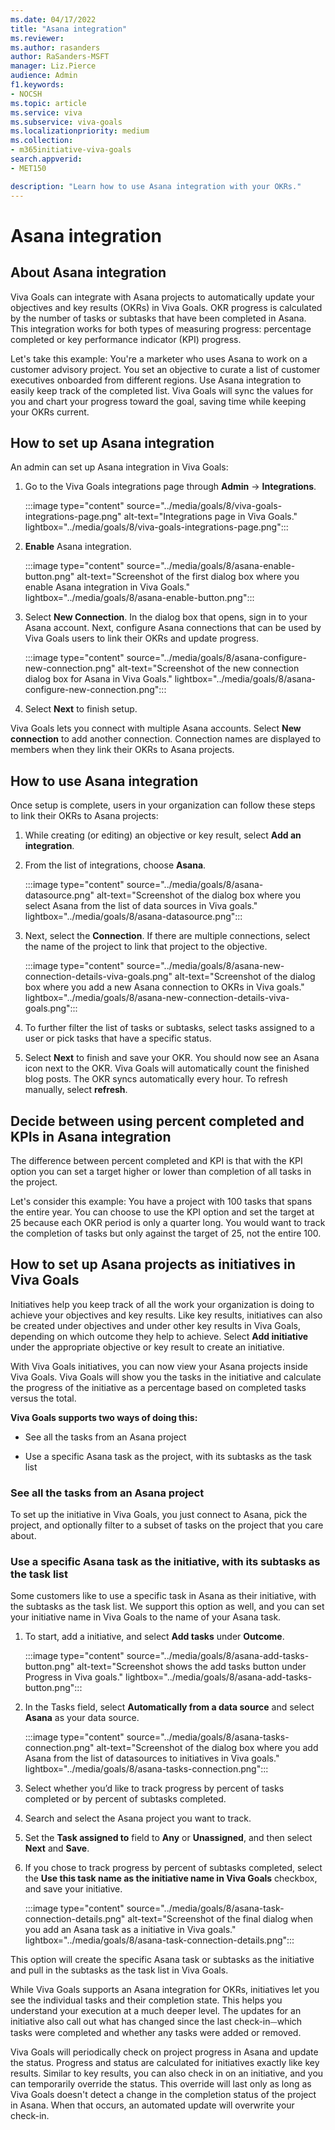 ```yaml
---
ms.date: 04/17/2022
title: "Asana integration"
ms.reviewer: 
ms.author: rasanders
author: RaSanders-MSFT
manager: Liz.Pierce
audience: Admin
f1.keywords:
- NOCSH
ms.topic: article
ms.service: viva
ms.subservice: viva-goals
ms.localizationpriority: medium
ms.collection:  
- m365initiative-viva-goals
search.appverid:
- MET150

description: "Learn how to use Asana integration with your OKRs."
---
```


# Asana integration

## About Asana integration

Viva Goals can integrate with Asana projects to automatically update your objectives and key results (OKRs) in Viva Goals. OKR progress is calculated by the number of tasks or subtasks that have been completed in Asana. This integration works for both types of measuring progress: percentage completed or key performance indicator (KPI) progress.

Let's take this example: You're a marketer who uses Asana to work on a customer advisory project. You set an objective to curate a list of customer executives onboarded from different regions. Use Asana integration to easily keep track of the completed list. Viva Goals will sync the values for you and chart your progress toward the goal, saving time while keeping your OKRs current.

## How to set up Asana integration

An admin can set up Asana integration in Viva Goals:

1. Go to the Viva Goals integrations page through **Admin** -> **Integrations**.
    
    :::image type="content" source="../media/goals/8/viva-goals-integrations-page.png" alt-text="Integrations page in Viva Goals." lightbox="../media/goals/8/viva-goals-integrations-page.png":::

2. **Enable** Asana integration.
    
    :::image type="content" source="../media/goals/8/asana-enable-button.png" alt-text="Screenshot of the first dialog box where you enable Asana integration in Viva Goals." lightbox="../media/goals/8/asana-enable-button.png":::

3. Select **New Connection**. In the dialog box that opens, sign in to your Asana account. Next, configure Asana connections that can be used by Viva Goals users to link their OKRs and update progress.
    
    :::image type="content" source="../media/goals/8/asana-configure-new-connection.png" alt-text="Screenshot of the new connection dialog box for Asana in Viva Goals." lightbox="../media/goals/8/asana-configure-new-connection.png":::

4. Select **Next** to finish setup.

Viva Goals lets you connect with multiple Asana accounts. Select **New connection** to add another connection. Connection names are displayed to members when they link their OKRs to Asana projects.

## How to use Asana integration

Once setup is complete, users in your organization can follow these steps to link their OKRs to Asana projects:

1. While creating (or editing) an objective or key result, select **Add an integration**.

2. From the list of integrations, choose **Asana**.
    
     :::image type="content" source="../media/goals/8/asana-datasource.png" alt-text="Screenshot of the dialog box where you select Asana from the list of data sources in Viva goals." lightbox="../media/goals/8/asana-datasource.png":::

3. Next, select the **Connection**. If there are multiple connections, select the name of the project to link that project to the objective.
    
    :::image type="content" source="../media/goals/8/asana-new-connection-details-viva-goals.png" alt-text="Screenshot of the dialog box where you add a new Asana connection to OKRs in Viva goals." lightbox="../media/goals/8/asana-new-connection-details-viva-goals.png":::

4. To further filter the list of tasks or subtasks, select tasks assigned to a user or pick tasks that have a specific status.

5. Select **Next** to finish and save your OKR. You should now see an Asana icon next to the OKR. Viva Goals will automatically count the finished blog posts. The OKR syncs automatically every hour. To refresh manually, select **refresh**.

## Decide between using percent completed and KPIs in Asana integration

The difference between percent completed and KPI is that with the KPI option you can set a target higher or lower than completion of all tasks in the project.

Let's consider this example: You have a project with 100 tasks that spans the entire year. You can choose to use the KPI option and set the target at 25 because each OKR period is only a quarter long. You would want to track the completion of tasks but only against the target of 25, not the entire 100. 

## How to set up Asana projects as initiatives in Viva Goals

Initiatives help you keep track of all the work your organization is doing to achieve your objectives and key results. Like key results, initiatives can also be created under objectives and under other key results in Viva Goals, depending on which outcome they help to achieve. Select **Add initiative** under the appropriate objective or key result to create an initiative.

With Viva Goals initiatives, you can now view your Asana projects inside Viva Goals. Viva Goals will show you the tasks in the initiative and calculate the progress of the initiative as a percentage based on completed tasks versus the total.

**Viva Goals supports two ways of doing this:**

- See all the tasks from an Asana project

- Use a specific Asana task as the project, with its subtasks as the task list

### See all the tasks from an Asana project

To set up the initiative in Viva Goals, you just connect to Asana, pick the project, and optionally filter to a subset of tasks on the project that you care about.

### Use a specific Asana task as the initiative, with its subtasks as the task list

Some customers like to use a specific task in Asana as their initiative, with the subtasks as the task list. We support this option as well, and you can set your initiative name in Viva Goals to the name of your Asana task.

1. To start, add a initiative, and select **Add tasks** under **Outcome**.
    
    :::image type="content" source="../media/goals/8/asana-add-tasks-button.png" alt-text="Screenshot shows the add tasks button under Progress in Viva goals." lightbox="../media/goals/8/asana-add-tasks-button.png":::

2. In the Tasks field, select **Automatically from a data source** and select **Asana** as your data source.
    
    :::image type="content" source="../media/goals/8/asana-tasks-connection.png" alt-text="Screenshot of the dialog box where you add Asana from the list of datasources to initiatives in Viva goals." lightbox="../media/goals/8/asana-tasks-connection.png":::

3. Select whether you’d like to track progress by percent of tasks completed or by percent of subtasks completed.

4. Search and select the Asana project you want to track.

5. Set the **Task assigned to** field to **Any** or **Unassigned**, and then select **Next** and **Save**.

6. If you chose to track progress by percent of subtasks completed, select the **Use this task name as the initiative name in Viva Goals** checkbox, and save your initiative.
    
    :::image type="content" source="../media/goals/8/asana-task-connection-details.png" alt-text="Screenshot of the final dialog when you add an Asana task as a initiative in Viva goals." lightbox="../media/goals/8/asana-task-connection-details.png":::

This option will create the specific Asana task or subtasks as the initiative and pull in the subtasks as the task list in Viva Goals.

While Viva Goals supports an Asana integration for OKRs, initiatives let you see the individual tasks and their completion state. This helps you understand your execution at a much deeper level. The updates for an initiative also call out what has changed since the last check-in⏤which tasks were completed and whether any tasks were added or removed.

Viva Goals will periodically check on project progress in Asana and update the status. Progress and status are calculated for initiatives exactly like key results. Similar to key results, you can also check in on an initiative, and you can temporarily override the status. This override will last only as long as Viva Goals doesn't detect a change in the completion status of the project in Asana. When that occurs, an automated update will overwrite your check-in.

